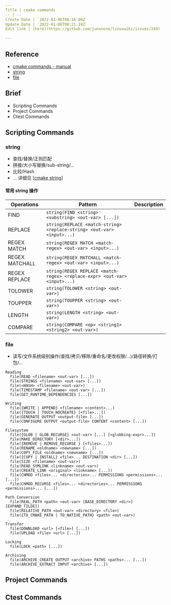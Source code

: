 ```yaml
---
Title | cmake commands
-- | --
Create Date | `2022-01-06T08:16:00Z`
Update Date | `2022-01-06T08:21:10Z`
Edit link | [here](https://github.com/junxnone/linuxwiki/issues/249)

---
```

## Reference
- [cmake commands - manual](https://cmake.org/cmake/help/v3.22/manual/cmake-commands.7.html)
- [string](https://cmake.org/cmake/help/latest/command/string.html)
- [file](https://cmake.org/cmake/help/v3.22/command/file.html)


## Brief
- Scripting Commands
- Project Commands
- Ctest Commands



## Scripting Commands

### string

- 查找/替换/正则匹配
- 拼接/大小写替换/sub-string/...
- 比较/Hash
- ... 详细见 [[cmake string](https://cmake.org/cmake/help/latest/command/string.html)]

#### 常用 string 操作

Operations | Pattern | Description
-- | -- | --
FIND |  `string(FIND <string> <substring> <out-var> [...])`
REPLACE | `string(REPLACE <match-string> <replace-string> <out-var> <input>...)`
REGEX MATCH | `string(REGEX MATCH <match-regex> <out-var> <input>...)`
REGEX MATCHALL | `string(REGEX MATCHALL <match-regex> <out-var> <input>...)`
REGEX REPLACE | `string(REGEX REPLACE <match-regex> <replace-expr> <out-var> <input>...)`
TOLOWER | `string(TOLOWER <string> <out-var>)`
TOUPPER | `string(TOUPPER <string> <out-var>)`
LENGTH | `string(LENGTH <string> <out-var>)`
COMPARE | `string(COMPARE <op> <string1> <string2> <out-var>)`


### file
- 读写/文件系统级别操作(查找/拷贝/移除/重命名/更改权限/...)/路径转换/打包/...


```
Reading
  file(READ <filename> <out-var> [...])
  file(STRINGS <filename> <out-var> [...])
  file(<HASH> <filename> <out-var>)
  file(TIMESTAMP <filename> <out-var> [...])
  file(GET_RUNTIME_DEPENDENCIES [...])

Writing
  file({WRITE | APPEND} <filename> <content>...)
  file({TOUCH | TOUCH_NOCREATE} [<file>...])
  file(GENERATE OUTPUT <output-file> [...])
  file(CONFIGURE OUTPUT <output-file> CONTENT <content> [...])

Filesystem
  file({GLOB | GLOB_RECURSE} <out-var> [...] [<globbing-expr>...])
  file(MAKE_DIRECTORY [<dir>...])
  file({REMOVE | REMOVE_RECURSE } [<files>...])
  file(RENAME <oldname> <newname> [...])
  file(COPY_FILE <oldname> <newname> [...])
  file({COPY | INSTALL} <file>... DESTINATION <dir> [...])
  file(SIZE <filename> <out-var>)
  file(READ_SYMLINK <linkname> <out-var>)
  file(CREATE_LINK <original> <linkname> [...])
  file(CHMOD <files>... <directories>... PERMISSIONS <permissions>... [...])
  file(CHMOD_RECURSE <files>... <directories>... PERMISSIONS <permissions>... [...])

Path Conversion
  file(REAL_PATH <path> <out-var> [BASE_DIRECTORY <dir>] [EXPAND_TILDE])
  file(RELATIVE_PATH <out-var> <directory> <file>)
  file({TO_CMAKE_PATH | TO_NATIVE_PATH} <path> <out-var>)

Transfer
  file(DOWNLOAD <url> [<file>] [...])
  file(UPLOAD <file> <url> [...])

Locking
  file(LOCK <path> [...])

Archiving
  file(ARCHIVE_CREATE OUTPUT <archive> PATHS <paths>... [...])
  file(ARCHIVE_EXTRACT INPUT <archive> [...])
```

## Project Commands


## Ctest Commands
